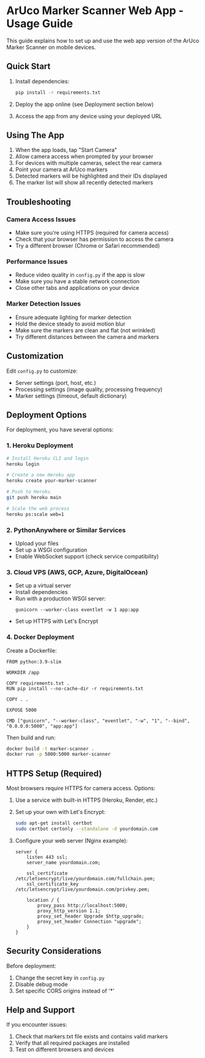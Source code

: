 # ArUco Marker Scanner Web App - Usage Guide

This guide explains how to set up and use the web app version of the ArUco Marker Scanner on mobile devices.

## Quick Start

1. Install dependencies:
   ```bash
   pip install -r requirements.txt
   ```

2. Deploy the app online (see Deployment section below)

3. Access the app from any device using your deployed URL

## Using The App

1. When the app loads, tap "Start Camera"
2. Allow camera access when prompted by your browser
3. For devices with multiple cameras, select the rear camera
4. Point your camera at ArUco markers
5. Detected markers will be highlighted and their IDs displayed
6. The marker list will show all recently detected markers

## Troubleshooting

### Camera Access Issues
- Make sure you're using HTTPS (required for camera access)
- Check that your browser has permission to access the camera
- Try a different browser (Chrome or Safari recommended)

### Performance Issues
- Reduce video quality in `config.py` if the app is slow
- Make sure you have a stable network connection
- Close other tabs and applications on your device

### Marker Detection Issues
- Ensure adequate lighting for marker detection
- Hold the device steady to avoid motion blur
- Make sure the markers are clean and flat (not wrinkled)
- Try different distances between the camera and markers

## Customization

Edit `config.py` to customize:
- Server settings (port, host, etc.)
- Processing settings (image quality, processing frequency)
- Marker settings (timeout, default dictionary)

## Deployment Options

For deployment, you have several options:

### 1. Heroku Deployment
```bash
# Install Heroku CLI and login
heroku login

# Create a new Heroku app
heroku create your-marker-scanner

# Push to Heroku
git push heroku main

# Scale the web process
heroku ps:scale web=1
```

### 2. PythonAnywhere or Similar Services
- Upload your files
- Set up a WSGI configuration
- Enable WebSocket support (check service compatibility)

### 3. Cloud VPS (AWS, GCP, Azure, DigitalOcean)
- Set up a virtual server
- Install dependencies
- Run with a production WSGI server:
  ```
  gunicorn --worker-class eventlet -w 1 app:app
  ```
- Set up HTTPS with Let's Encrypt

### 4. Docker Deployment
Create a Dockerfile:
```
FROM python:3.9-slim

WORKDIR /app

COPY requirements.txt .
RUN pip install --no-cache-dir -r requirements.txt

COPY . .

EXPOSE 5000

CMD ["gunicorn", "--worker-class", "eventlet", "-w", "1", "--bind", "0.0.0.0:5000", "app:app"]
```

Then build and run:
```bash
docker build -t marker-scanner .
docker run -p 5000:5000 marker-scanner
```

## HTTPS Setup (Required)

Most browsers require HTTPS for camera access. Options:

1. Use a service with built-in HTTPS (Heroku, Render, etc.)
2. Set up your own with Let's Encrypt:
   ```bash
   sudo apt-get install certbot
   sudo certbot certonly --standalone -d yourdomain.com
   ```

3. Configure your web server (Nginx example):
   ```
   server {
       listen 443 ssl;
       server_name yourdomain.com;
       
       ssl_certificate /etc/letsencrypt/live/yourdomain.com/fullchain.pem;
       ssl_certificate_key /etc/letsencrypt/live/yourdomain.com/privkey.pem;
       
       location / {
           proxy_pass http://localhost:5000;
           proxy_http_version 1.1;
           proxy_set_header Upgrade $http_upgrade;
           proxy_set_header Connection "upgrade";
       }
   }
   ```

## Security Considerations

Before deployment:
1. Change the secret key in `config.py`
2. Disable debug mode
3. Set specific CORS origins instead of '*'

## Help and Support

If you encounter issues:
1. Check that markers.txt file exists and contains valid markers
2. Verify that all required packages are installed
3. Test on different browsers and devices 